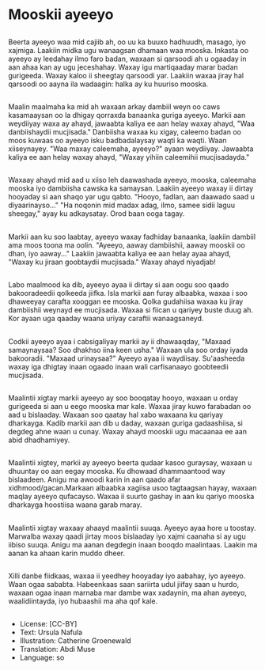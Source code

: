 # Mooskii ayeeyo

##
Beerta ayeeyo waa mid cajiib ah, oo uu ka buuxo hadhuudh, masago, iyo xajmiga. Laakiin midka ugu wanaagsan dhamaan waa mooska. Inkasta oo ayeeyo ay leedahay ilmo faro badan, waxaan si qarsoodi ah u ogaaday in aan ahaa kan ay ugu jeceshahay. Waxay igu martiqaaday marar badan gurigeeda. Waxay kaloo ii sheegtay qarsoodi yar. Laakiin waxaa jiray hal qarsoodi oo aayna ila wadaagin: halka ay ku huuriso mooska.

##
Maalin maalmaha ka mid ah waxaan arkay dambiil weyn oo caws kasamaaysan oo la dhigay qorraxda banaanka guriga ayeeyo. Markii aan weydiiyay waxa ay ahayd, jawaabta kaliya ee aan helay waxay ahayd, "Waa danbiishaydii mucjisada." Danbiisha waxaa ku xigay, caleemo badan oo moos kuwaas oo ayeeyo isku badbadalaysay waqti ka waqti. Waan xiiseynayey. "Waa maxay caleemaha, ayeeyo?" ayaan weydiiyay. Jawaabta kaliya ee aan helay waxay ahayd, "Waxay yihiin caleemihii mucjisadayda."

##
Waxaay ahayd mid aad u xiiso leh daawashada ayeeyo, mooska, caleemaha mooska iyo dambiisha cawska ka samaysan. Laakiin ayeeyo waxay ii dirtay hooyaday si aan shaqo yar ugu qabto. "Hooyo, fadlan, aan daawado saad u diyaarinayso..." "Ha noqonin mid madax adag, ilmo, samee sidii laguu sheegay," ayay ku adkaysatay. Orod baan ooga tagay.

##
Markii aan ku soo laabtay, ayeeyo waxay fadhiday banaanka, laakiin dambiil ama moos toona ma oolin. "Ayeeyo, aaway dambiishii, aaway mooskii oo dhan, iyo aaway..." Laakiin jawaabta kaliya ee aan helay ayaa ahayd, "Waxay ku jiraan goobtaydii mucjisada." Waxay ahayd niyadjab!

##
Labo maalmood ka dib, ayeeyo ayaa ii dirtay si aan oogu soo qaado bakooradeedii qolkeeda jiifka. Isla markii aan furay albaabka, waxaa i soo dhaweeyay carafta xooggan ee mooska. Qolka gudahiisa waxaa ku jiray dambiishii weynayd ee mucjisada. Waxaa si fiican u qariyey buste duug ah. Kor ayaan uga qaaday waana uriyay caraftii wanaagsaneyd.

##
Codkii ayeeyo ayaa i cabsigaliyay markii ay ii dhawaaqday, "Maxaad samaynaysaa? Soo dhakhso iina keen usha." Waxaan ula soo orday iyada bakooradii. "Maxaad urinaysaa?" Ayeeyo ayaa ii waydiisay. Su'aasheeda waxay iga dhigtay inaan ogaado inaan wali carfisanaayo goobteedii mucjisada.

##
Maalintii xigtay markii ayeeyo ay soo booqatay hooyo, waxaan u orday gurigeeda si aan u eego mooska mar kale. Waxaa jiray kuwo farabadan oo aad u bislaaday. Waxaan soo qaatay hal xabo waxaana ku qariyay dharkayga. Kadib markii aan dib u daday, waxaan guriga gadaashiisa, si degdeg ahne waan u cunay. Waxay ahayd mooskii ugu macaanaa ee aan abid dhadhamiyey.

##
Maalintii xigtey, markii ay ayeeyo beerta qudaar kasoo guraysay, waxaan u dhuuntay oo aan eegay mooska. Ku dhowaad dhammaantood way bislaadeen. Anigu ma awoodi karin in aan qaado afar xidhmood/gacan.Markaan albaabka xagiisa usoo tagtaagsan hayay, waxaan maqlay ayeeyo qufacayso. Waxaa ii suurto gashay in aan ku qariyo mooska dharkayga hoostiisa waana garab maray.

##
Maalintii xigtay waxaay ahaayd maalintii suuqa. Ayeeyo ayaa hore u toostay. Marwalba waxay qaadi jirtay moos bislaaday iyo xajmi caanaha si ay ugu iibiso suuqa. Anigu ma aanan degdegin inaan booqdo maalintaas. Laakin ma aanan ka ahaan karin muddo dheer.

##
Xilli danbe fiidkaas, waxaa ii yeedhey hooyaday iyo aabahay, iyo ayeeyo. Waan ogaa sababta. Habeenkaas saan sariirta udul jiifay saan u hurdo, waxaan ogaa inaan marnaba mar dambe wax xadaynin, ma ahan ayeeyo, waalidiintayda, iyo hubaashii ma aha qof kale.

##
* License: [CC-BY]
* Text: Ursula Nafula
* Illustration: Catherine Groenewald
* Translation: Abdi Muse
* Language: so
